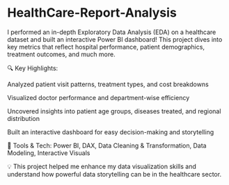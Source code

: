 # HealthCare-Report-Analysis
I performed an in-depth Exploratory Data Analysis (EDA) on a healthcare dataset and built an interactive Power BI dashboard! This project dives into key metrics that reflect hospital performance, patient demographics, treatment outcomes, and much more.

🔍 Key Highlights:

Analyzed patient visit patterns, treatment types, and cost breakdowns

Visualized doctor performance and department-wise efficiency

Uncovered insights into patient age groups, diseases treated, and regional distribution

Built an interactive dashboard for easy decision-making and storytelling

📌 Tools & Tech: Power BI, DAX, Data Cleaning & Transformation, Data Modeling, Interactive Visuals

💡 This project helped me enhance my data visualization skills and understand how powerful data storytelling can be in the healthcare sector.
